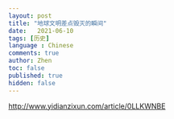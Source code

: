 ```yaml
---
layout: post
title: "地球文明差点毁灭的瞬间"
date:   2021-06-10
tags: [历史]
language : Chinese
comments: true
author: Zhen
toc: false
published: true
hidden: false
---
```

http://www.yidianzixun.com/article/0LLKWNBE
<!--stackedit_data:
eyJoaXN0b3J5IjpbLTEyODM0ODY4NDRdfQ==
-->